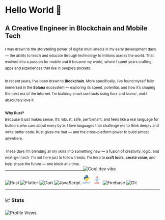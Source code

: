 # Hello World 👋



## A Creative Engineer in <b>Blockchain</b> and <b>Mobile</b> Tech  
</div>

<div align="left">
  <sub>
  I was drawn to the storytelling power of digital multi-media in my early development days — the ability to teach and educate through technology to millions across the world. That evolved into a passion for mobile and it became my world, where I spent years crafting apps and experiences that live in people’s pockets.
  <br><br>
  In recent years, I've been drawn to <b>Blockchain</b>. More specifically, I’ve found myself fully immersed in the <b>Solana</b> ecosystem — exploring its speed, potential, and how it’s shaping the next era of the internet. I’m building smart contracts using <code>Rust</code> and <code>Anchor</code>, and I absolutely love it.
  <br><br>
  <b>Why Rust?</b><br>
  Because it just makes sense. It’s robust, safe, performant, and feels like a real language for builders who care about every byte. I love languages that challenge me to think deeply and write better code. Rust gives me that — and the cross-platform power to build almost anywhere.
  <br><br>
  These days I’m blending all my skills into something new — a fusion of creativity, logic, and next-gen tech. I’m not here just to follow trends. I’m here to <b>craft tools</b>, <b>create value</b>, and help shape the future — one block at a time.
  </sub>
</div>


<img align="right" alt="Cool dev vibe" src="https://media.giphy.com/media/xT9IgzoKnwFNmISR8I/giphy.gif" width="250"/>

---

<p align="left">
  <img src="https://cdn.jsdelivr.net/gh/devicons/devicon@latest/icons/rust/rust-original.svg" width="30" title="Rust" />
  <img src="https://cdn.jsdelivr.net/gh/devicons/devicon/icons/flutter/flutter-original.svg" width="30" title="Flutter" />
  <img src="https://cdn.jsdelivr.net/gh/devicons/devicon/icons/dart/dart-original.svg" width="30" title="Dart" />
  <img src="https://cdn.jsdelivr.net/gh/devicons/devicon/icons/javascript/javascript-original.svg" width="30" title="JavaScript" />
  <img src="https://github.com/devicons/devicon/blob/master/icons/python/python-original-wordmark.svg" width="30" title="Python" />
  <img src="https://github.com/devicons/devicon/blob/master/icons/java/java-original-wordmark.svg" width="30" title="Java" />
  <img src="https://cdn.jsdelivr.net/gh/devicons/devicon@latest/icons/firebase/firebase-original.svg" width="30" title="Firebase"/>
  <img src="https://cdn.jsdelivr.net/gh/devicons/devicon/icons/git/git-original.svg" width="30" title="Git" />
</p>

---

### 📈 Stats
![Profile Views](https://komarev.com/ghpvc/?username=yourusername&style=flat&color=blue)
